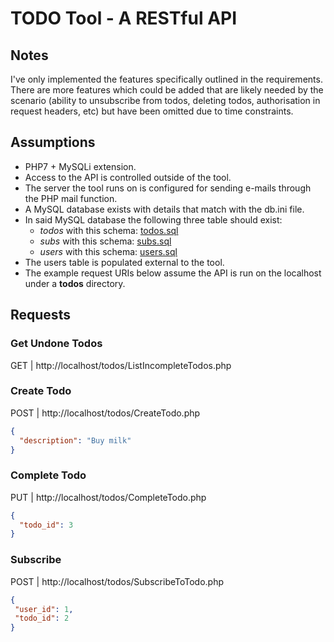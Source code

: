 # TODO Tool - A RESTful API

## Notes
I've only implemented the features specifically outlined in the requirements. There are more features which could be added that are likely needed by the scenario (ability to unsubscribe from todos, deleting todos, authorisation in request headers, etc) but have been omitted due to time constraints.

## Assumptions
* PHP7 + MySQLi extension.
* Access to the API is controlled outside of the tool.
* The server the tool runs on is configured for sending e-mails through the PHP mail function.
* A MySQL database exists with details that match with the db.ini file.
* In said MySQL database the following three table should exist:
  * *todos* with this schema: [todos.sql](https://raw.githubusercontent.com/jamcnaughton/amp-todos/master/todos.sql)
  * *subs* with this schema: [subs.sql](https://raw.githubusercontent.com/jamcnaughton/amp-todos/master/subs.sql)
  * *users* with this schema: [users.sql](https://raw.githubusercontent.com/jamcnaughton/amp-todos/master/users.sql)
* The users table is populated external to the tool.
* The example request URIs below assume the API is run on the localhost under a **todos** directory.

## Requests

### Get Undone Todos
GET | http://localhost/todos/ListIncompleteTodos.php

### Create Todo
POST | http://localhost/todos/CreateTodo.php
```json
{ 
  "description": "Buy milk"
}
```

### Complete Todo
PUT | http://localhost/todos/CompleteTodo.php 
```json
{ 
  "todo_id": 3
}
```

### Subscribe
POST | http://localhost/todos/SubscribeToTodo.php
```json
{ 
 "user_id": 1,
 "todo_id": 2
}
```
